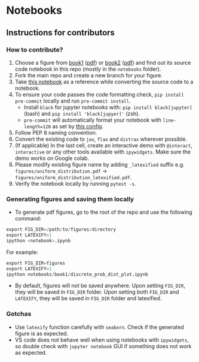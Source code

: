 # Notebooks

## Instructions for contributors

### How to contribute?

1. Choose a figure from [book1](https://probml.github.io/pml-book/book1.html) ([pdf](https://github.com/probml/pml-book/releases/latest/download/book1.pdf)) or [book2](https://probml.github.io/pml-book/book2.html) ([pdf](https://github.com/probml/pml2-book/releases/latest/download/pml2.pdf)) and find out its source code notebook in this repo (mostly in the `notebooks` folder).
2. Fork the main repo and create a new branch for your figure.
3. Take [this notebook](https://github.com/probml/pyprobml/blob/master/notebooks/book1/02/discrete_prob_dist_plot.ipynb) as a reference while converting the source code to a notebook.
4. To ensure your code passes the code formatting check, `pip install pre-commit` locally and run `pre-commit install`.
    * Install `black` for jupyter notebooks with: `pip install black[jupyter]` (bash) and `pip install 'black[jupyer]'` (zsh).
    * `pre-commit` will automatically format your notebook with `line-length=120` as set by [this config](https://github.com/probml/pyprobml/blob/master/.pre-commit-config.yaml).
6. Follow PEP 8 naming convention.
7. Convert the existing code to `jax`, `flax` and `distrax` wherever possible.
8. (If applicable) In the last cell, create an interactive demo with `@interact`, `interactive` or any other tools available with `ipywidgets`. Make sure the demo works on Google colab.
9. Please modify existing figure name by adding `_latexified` suffix e.g. `figures/uniform_distribution.pdf` -> `figures/uniform_distribution_latexified.pdf`.
10. Verify the notebook locally by running `pytest -s`.

### Generating figures and saving them locally
* To generate pdf figures, go to the root of the repo and use the following command:
```py
export FIG_DIR=/path/to/figures/directory
export LATEXIFY=1
ipython <notebook>.ipynb
```
For example:
```py
export FIG_DIR=figures
export LATEXIFY=1
ipython notebooks/book1/discrete_prob_dist_plot.ipynb
```

* By default, figures will not be saved anywhere. Upon setting `FIG_DIR`, they will be saved in `FIG_DIR` folder. Upon setting both `FIG_DIR` and `LATEXIFY`, they will be saved in `FIG_DIR` folder and latexified.

### Gotchas

* Use `latexify` function carefully with `seaborn`. Check if the generated figure is as expected.
* VS code does not behave well when using notebooks with `ipywidgets`, so double check with `jupyter notebook` GUI if something does not work as expected.
